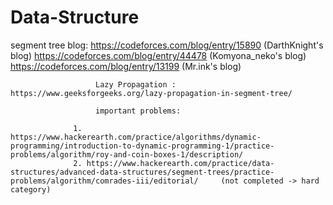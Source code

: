 # Data-Structure


segment tree blog:     https://codeforces.com/blog/entry/15890 (DarthKnight's blog)
                       https://codeforces.com/blog/entry/44478 (Komyona_neko's blog)
                       https://codeforces.com/blog/entry/13199 (Mr.ink's blog)

                       Lazy Propagation :   https://www.geeksforgeeks.org/lazy-propagation-in-segment-tree/

                       important problems:
                       
                  1. https://www.hackerearth.com/practice/algorithms/dynamic-programming/introduction-to-dynamic-programming-1/practice-problems/algorithm/roy-and-coin-boxes-1/description/
                  2. https://www.hackerearth.com/practice/data-structures/advanced-data-structures/segment-trees/practice-problems/algorithm/comrades-iii/editorial/     (not completed -> hard category) 
